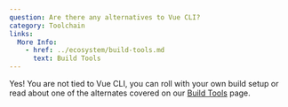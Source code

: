 ```yaml
---
question: Are there any alternatives to Vue CLI?
category: Toolchain
links:
  More Info:
    - href: ../ecosystem/build-tools.md
      text: Build Tools
---
```


Yes! You are not tied to Vue CLI, you can roll with your own build setup or read about one of the alternates covered on our [Build Tools](../ecosystem/build-tools.md) page.
